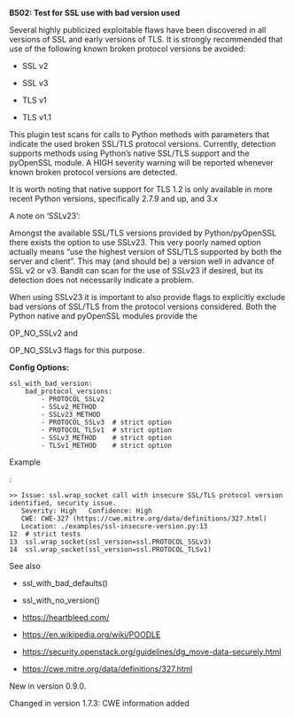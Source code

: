 **B502: Test for SSL use with bad version used**

Several highly publicized exploitable flaws have been discovered in all
versions of SSL and early versions of TLS. It is strongly recommended
that use of the following known broken protocol versions be avoided:

- SSL v2

- SSL v3

- TLS v1

- TLS v1.1

This plugin test scans for calls to Python methods with parameters that
indicate the used broken SSL/TLS protocol versions. Currently, detection
supports methods using Python’s native SSL/TLS support and the pyOpenSSL
module. A HIGH severity warning will be reported whenever known broken
protocol versions are detected.

It is worth noting that native support for TLS 1.2 is only available in
more recent Python versions, specifically 2.7.9 and up, and 3.x

A note on ‘SSLv23’:

Amongst the available SSL/TLS versions provided by Python/pyOpenSSL
there exists the option to use SSLv23. This very poorly named option
actually means “use the highest version of SSL/TLS supported by both the
server and client”. This may (and should be) a version well in advance
of SSL v2 or v3. Bandit can scan for the use of SSLv23 if desired, but
its detection does not necessarily indicate a problem.

When using SSLv23 it is important to also provide flags to explicitly
exclude bad versions of SSL/TLS from the protocol versions considered.
Both the Python native and pyOpenSSL modules provide the

OP_NO_SSLv2 and

OP_NO_SSLv3 flags for this purpose.

**Config Options:**

    ssl_with_bad_version:
        bad_protocol_versions:
            - PROTOCOL_SSLv2
            - SSLv2_METHOD
            - SSLv23_METHOD
            - PROTOCOL_SSLv3  # strict option
            - PROTOCOL_TLSv1  # strict option
            - SSLv3_METHOD    # strict option
            - TLSv1_METHOD    # strict option

Example

:

    >> Issue: ssl.wrap_socket call with insecure SSL/TLS protocol version
    identified, security issue.
       Severity: High   Confidence: High
       CWE: CWE-327 (https://cwe.mitre.org/data/definitions/327.html)
       Location: ./examples/ssl-insecure-version.py:13
    12  # strict tests
    13  ssl.wrap_socket(ssl_version=ssl.PROTOCOL_SSLv3)
    14  ssl.wrap_socket(ssl_version=ssl.PROTOCOL_TLSv1)

See also

- ssl_with_bad_defaults()

- ssl_with_no_version()

- <a href="https://heartbleed.com/" class="reference external"
  shape="rect">https://heartbleed.com/</a>

- <a href="https://en.wikipedia.org/wiki/POODLE"
  class="reference external"
  shape="rect">https://en.wikipedia.org/wiki/POODLE</a>

- <a
  href="https://security.openstack.org/guidelines/dg_move-data-securely.html"
  class="reference external"
  shape="rect">https://security.openstack.org/guidelines/dg_move-data-securely.html</a>

- <a href="https://cwe.mitre.org/data/definitions/327.html"
  class="reference external"
  shape="rect">https://cwe.mitre.org/data/definitions/327.html</a>

New in version 0.9.0.

Changed in version 1.7.3: CWE information added
